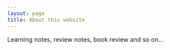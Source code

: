 ```yaml
---
layout: page
title: About this website
---
```


Learning notes, review notes, book review and so on...
